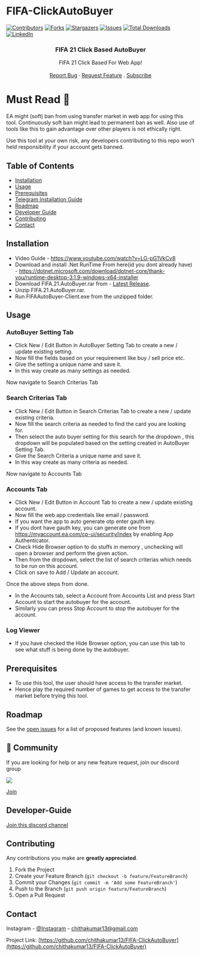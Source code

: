 # FIFA-ClickAutoBuyer 

[![Contributors][contributors-shield]][contributors-url]
[![Forks][forks-shield]][forks-url]
[![Stargazers][stars-shield]][stars-url]
[![Issues][issues-shield]][issues-url] 
[![Total Downloads](https://img.shields.io/github/downloads/chithakumar13/FIFA-ClickAutoBuyer/total.svg)]()
[![LinkedIn][linkedin-shield]][linkedin-url] 
<p align="center"> 
  <h3 align="center">FIFA 21 Click Based AutoBuyer</h3>

  <p align="center">
    FIFA 21 Click Based For Web App!
    <br />  
    <br /> 
    <a href="https://github.com/chithakumar13/FIFA-ClickAutoBuyer/issues">Report Bug</a>
    ·
    <a href="https://github.com/chithakumar13/FIFA-ClickAutoBuyer/issues">Request Feature</a>
  .
  <a href="https://www.youtube.com/channel/UC5eLkjmLU2TcE4oiJM9PsyA?sub_confirmation=1">Subscribe</a>
  
  # Must Read :no_entry_sign:
   EA might (soft) ban from using transfer market in web app for using this tool. Continuously soft ban might lead to permanent ban as well. Also use of tools like this to gain advantage over other players is not ethically right.  
   
   Use this tool at your own risk, any developers contributing to this repo won’t held responsibility if your account gets banned.
  </p>
</p>

<!-- TABLE OF CONTENTS -->
## Table of Contents

* [Installation](#installation) 
* [Usage](#Usage)
* [Prerequisites](#prerequisites) 
* [Telegram Installation Guide](#Telegram-Installation-Guide) 
* [Roadmap](#Roadmap)  
* [Developer Guide](#Developer-Guide) 
* [Contributing](#contributing) 
* [Contact](#contact)

<!-- installation -->
## Installation  

* Video Guide - https://www.youtube.com/watch?v=LG-pG1VkCv8
* Download and install .Net RunTime From here(id you dont already have) - https://dotnet.microsoft.com/download/dotnet-core/thank-you/runtime-desktop-3.1.9-windows-x64-installer
* Download FIFA.21.AutoBuyer.rar from - [Latest Release](https://github.com/chithakumar13/FIFA-ClickAutoBuyer/releases/).
* Unzip FIFA.21.AutoBuyer.rar.
* Run FIFAAutoBuyer-Client.exe from the unzipped folder. 

<!-- Usage -->
## Usage 

### AutoBuyer Setting Tab
* Click New / Edit Button in AutoBuyer Setting Tab to create a new / update existing setting.
* Now fill the fields based on your requirement like buy / sell price etc. 
* Give the setting a unique name and save it.
* In this way create as many settings as needed.

Now navigate to Search Criterias Tab
### Search Criterias Tab
* Click New / Edit Button in Search Criterias Tab to create a new / update existing criteria.
* Now fill the search criteria as needed to find the card you are looking for. 
* Then select the auto buyer setting for this search for the dropdown , this dropdown will be populated based on the setting created in AutoBuyer Setting Tab. 
* Give the Search Criteria a unique name and save it.
* In this way create as many criteria as needed.  

Now navigate to Accounts Tab
### Accounts Tab
* Click New / Edit Button in Account Tab to create a new / update existing account.
* Now fill the web app credentials like email / password. 
* If you want the app to auto generate otp enter gauth key.
* If you dont have gauth key, you can generate one from https://myaccount.ea.com/cp-ui/security/index by enabling App Authenticator.
* Check Hide Browser option to do stuffs in memory , unchecking will open a browser and perform the given action.
* Then from the dropdown, select the list of search criterias which needs to be run on this account. 
* Click on save to Add / Update an account.   

Once the above steps from done.
* In the Accounts tab, select a Account from Accounts List and press Start Account to start the autobuyer for the account.
* Similarly you can press Stop Account to stop the autobuyer for the account.

### Log Viewer
* If you have checked the Hide Browser option, you can use this tab to see what stuff is being done by the autobuyer.

## Prerequisites

* To use this tool, the user should have access to the transfer market. 
* Hence play the required number of games to get access to the transfer market before trying this tool. 

<!-- ROADMAP -->
## Roadmap

See the [open issues](https://github.com/chithakumar13/FIFA-ClickAutoBuyer/issues) for a list of proposed features (and known issues).

## 💬 Community

If you are looking for help or any new feature request, join our discord group 

<img src="https://img.shields.io/discord/768336764447621122?color=green&label=Discord&logo=discord&logoColor=white">

<a href="https://discord.gg/cktHYmp">Join</a>

<!-- DevGuide -->
## Developer-Guide

<a href="https://discord.gg/AHqdCWRw69">Join this discord channel</a> 

<!-- CONTRIBUTING -->
## Contributing

Any contributions you make are **greatly appreciated**.

1. Fork the Project
2. Create your Feature Branch (`git checkout -b feature/FeatureBranch`)
3. Commit your Changes (`git commit -m 'Add some FeatureBranch'`)
4. Push to the Branch (`git push origin feature/FeatureBranch`)
5. Open a Pull Request 

<!-- CONTACT -->
## Contact

Instagram - [@Instagram](https://www.instagram.com/i_m_ck13/) - chithakumar13@gmail.com

Project Link: [https://github.com/chithakumar13/FIFA-ClickAutoBuyer](https://github.com/chithakumar13/FIFA-ClickAutoBuyer)

<!-- MARKDOWN LINKS & IMAGES --> 

[contributors-shield]: https://img.shields.io/github/contributors/chithakumar13/FIFA-ClickAutoBuyer.svg?style=flat-square
[contributors-url]: https://github.com/chithakumar13/FIFA-ClickAutoBuyer/graphs/contributors
[forks-shield]: https://img.shields.io/github/forks/chithakumar13/FIFA-ClickAutoBuyer.svg?style=flat-square
[forks-url]: https://github.com/chithakumar13/FIFA-ClickAutoBuyer/network/members
[stars-shield]: https://img.shields.io/github/stars/chithakumar13/FIFA-ClickAutoBuyer.svg?style=flat-square
[stars-url]: https://github.com/chithakumar13/FIFA-ClickAutoBuyer/stargazers
[issues-shield]: https://img.shields.io/github/issues/chithakumar13/FIFA-ClickAutoBuyer.svg?style=flat-square
[issues-url]: https://github.com/chithakumar13/FIFA-ClickAutoBuyer/issues 
[linkedin-shield]: https://img.shields.io/badge/-LinkedIn-black.svg?style=flat-square&logo=linkedin&colorB=555
[linkedin-url]: https://linkedin.com/in/chithakumar13 
